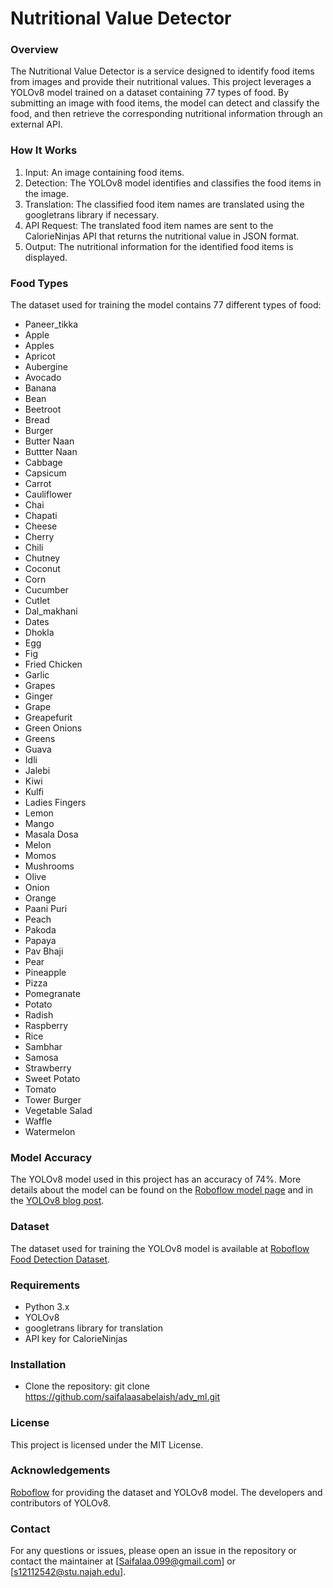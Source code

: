 # Nutritional Value Detector

### Overview
The Nutritional Value Detector is a service designed to identify food items from images and provide their nutritional values. This project leverages a YOLOv8 model trained on a dataset containing 77 types of food. By submitting an image with food items, the model can detect and classify the food, and then retrieve the corresponding nutritional information through an external API.


### How It Works
1) Input: An image containing food items.
2) Detection: The YOLOv8 model identifies and classifies the food items in the image.
3) Translation: The classified food item names are translated using the googletrans library if necessary.
4) API Request: The translated food item names are sent to the CalorieNinjas API that returns the nutritional value in JSON format.
5) Output: The nutritional information for the identified food items is displayed.

### Food Types
The dataset used for training the model contains 77 different types of food: 
- Paneer_tikka
- Apple
- Apples
- Apricot
- Aubergine
- Avocado
- Banana
- Bean
- Beetroot
- Bread
- Burger
- Butter Naan
- Buttter Naan
- Cabbage
- Capsicum
- Carrot
- Cauliflower
- Chai
- Chapati
- Cheese
- Cherry
- Chili
- Chutney
- Coconut
- Corn
- Cucumber
- Cutlet
- Dal_makhani
-  Dates
- Dhokla
- Egg
- Fig
- Fried Chicken
- Garlic
- Grapes
- Ginger
- Grape
- Greapefurit
- Green Onions
- Greens
- Guava
- Idli
- Jalebi
- Kiwi
- Kulfi
- Ladies Fingers
- Lemon
- Mango
- Masala Dosa
- Melon
- Momos
- Mushrooms
- Olive
- Onion
- Orange
- Paani Puri
- Peach
- Pakoda
- Papaya
- Pav Bhaji
- Pear
- Pineapple
- Pizza
- Pomegranate
- Potato
- Radish
- Raspberry
- Rice
- Sambhar
- Samosa
- Strawberry
- Sweet Potato
- Tomato
- Tower Burger
- Vegetable Salad
- Waffle
- Watermelon

### Model Accuracy
The YOLOv8 model used in this project has an accuracy of 74%. More details about the model can be found on the [Roboflow model page](https://universe.roboflow.com/nutriment-eazzk/-food-detection/model/1) and in the [YOLOv8 blog post](https://blog.roboflow.com/whats-new-in-yolov8/).


### Dataset
The dataset used for training the YOLOv8 model is available at [Roboflow Food Detection Dataset](https://universe.roboflow.com/nutriment-eazzk/-food-detection/dataset/1).

### Requirements
- Python 3.x
- YOLOv8
- googletrans library for translation
- API key for CalorieNinjas

### Installation
- Clone the repository: git clone https://github.com/saifalaasabelaish/adv_ml.git

### License
This project is licensed under the MIT License. 

### Acknowledgements
[Roboflow](https://roboflow.com/) for providing the dataset and YOLOv8 model.
The developers and contributors of YOLOv8.

### Contact
For any questions or issues, please open an issue in the repository or contact the maintainer at [Saifalaa.099@gmail.com] or [s12112542@stu.najah.edu].
